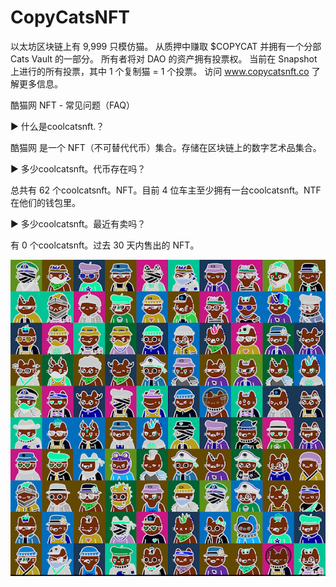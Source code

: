 # CopyCatsNFT

以太坊区块链上有 9,999 只模仿猫。 从质押中赚取 $COPYCAT 并拥有一个分部 Cats Vault 的一部分。 所有者将对 DAO 的资产拥有投票权。 当前在 Snapshot 上进行的所有投票，其中 1 个复制猫 = 1 个投票。 访问 www.copycatsnft.co 了解更多信息。

酷猫网 NFT - 常见问题（FAQ）

▶ 什么是coolcatsnft.？

酷猫网 是一个 NFT（不可替代代币）集合。存储在区块链上的数字艺术品集合。

▶ 多少coolcatsnft。代币存在吗？

总共有 62 个coolcatsnft。NFT。目前 4 位车主至少拥有一台coolcatsnft。NTF 在他们的钱包里。

▶ 多少coolcatsnft。最近有卖吗？

有 0 个coolcatsnft。过去 30 天内售出的 NFT。

![NFT](unnamed.png)


